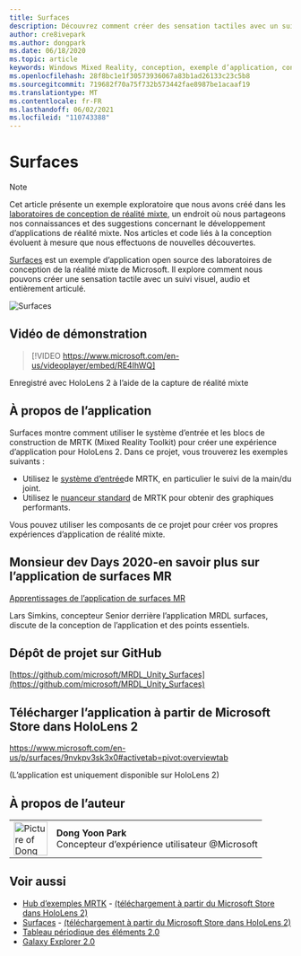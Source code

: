 ```yaml
---
title: Surfaces
description: Découvrez comment créer des sensation tactiles avec un suivi visuel, audio et articulé dans l’exemple d’application surfaces.
author: cre8ivepark
ms.author: dongpark
ms.date: 06/18/2020
ms.topic: article
keywords: Windows Mixed Reality, conception, exemple d’application, contrôles, MRTK, kit de préversion de réalité mixte, Unity, exemples d’applications, exemples d’applications, open source, Microsoft Store, HoloLens, casque de réalité mixte, casque Windows Mixed realisation, casque de réalité virtuelle
ms.openlocfilehash: 28f8bc1e1f30573936067a83b1ad26133c23c5b8
ms.sourcegitcommit: 719682f70a75f732b573442fae8987be1acaaf19
ms.translationtype: MT
ms.contentlocale: fr-FR
ms.lasthandoff: 06/02/2021
ms.locfileid: "110743388"
---
```

# <a name="surfaces"></a>Surfaces

>[!NOTE]
>Cet article présente un exemple exploratoire que nous avons créé dans les [laboratoires de conception de réalité mixte](https://github.com/Microsoft/MRDesignLabs_Unity), un endroit où nous partageons nos connaissances et des suggestions concernant le développement d’applications de réalité mixte. Nos articles et code liés à la conception évoluent à mesure que nous effectuons de nouvelles découvertes.

[Surfaces](https://github.com/microsoft/MRDL_Unity_Surfaces)  est un exemple d’application open source des laboratoires de conception de la réalité mixte de Microsoft. Il explore comment nous pouvons créer une sensation tactile avec un suivi visuel, audio et entièrement articulé.

![Surfaces](images/MRDL_Surfaces_1.jpg)

## <a name="demo-video"></a>Vidéo de démonstration 

> [!VIDEO https://www.microsoft.com/en-us/videoplayer/embed/RE4IhWQ]

Enregistré avec HoloLens 2 à l’aide de la capture de réalité mixte

## <a name="about-the-app"></a>À propos de l’application

Surfaces montre comment utiliser le système d’entrée et les blocs de construction de MRTK (Mixed Reality Toolkit) pour créer une expérience d’application pour HoloLens 2. Dans ce projet, vous trouverez les exemples suivants :

- Utilisez le [système d’entrée](/windows/mixed-reality/mrtk-unity/features/input/overview)de MRTK, en particulier le suivi de la main/du joint.
- Utilisez le [nuanceur standard](/windows/mixed-reality/mrtk-unity/features/rendering/mrtk-standard-shader) de MRTK pour obtenir des graphiques performants.

Vous pouvez utiliser les composants de ce projet pour créer vos propres expériences d’application de réalité mixte.

## <a name="mr-dev-days-2020---learnings-from-the-mr-surfaces-app"></a>Monsieur dev Days 2020-en savoir plus sur l’application de surfaces MR

[Apprentissages de l’application de surfaces MR](https://channel9.msdn.com/Shows/Docs-Mixed-Reality/Learnings-from-the-MR-Surfaces-App)

Lars Simkins, concepteur Senior derrière l’application MRDL surfaces, discute de la conception de l’application et des points essentiels.

## <a name="project-repository-on-github"></a>Dépôt de projet sur GitHub

[https://github.com/microsoft/MRDL_Unity_Surfaces](https://github.com/microsoft/MRDL_Unity_Surfaces)

## <a name="download-app-from-microsoft-store-in-hololens-2"></a>Télécharger l’application à partir de Microsoft Store dans HoloLens 2

https://www.microsoft.com/en-us/p/surfaces/9nvkpv3sk3x0#activetab=pivot:overviewtab

(L’application est uniquement disponible sur HoloLens 2)

## <a name="about-the-author"></a>À propos de l’auteur

<table style="border-collapse:collapse" padding-left="0px">
<tr>
<td style="border-style: none" width="60px"><img alt="Picture of Dong Yoon Park" width="60" height="60" src="images/dongyoonpark.jpg"></td>
<td style="border-style: none"><b>Dong Yoon Park</b><br>Concepteur d’expérience utilisateur @Microsoft</td>
</tr>
</table>

## <a name="see-also"></a>Voir aussi

* [Hub d’exemples MRTK](/windows/mixed-reality/mrtk-unity/features/example-scenes/example-hub) - [(téléchargement à partir du Microsoft Store dans HoloLens 2)](https://www.microsoft.com/en-us/p/mrtk-examples-hub/9mv8c39l2sj4)
* [Surfaces](sampleapp-surfaces.md) - [(téléchargement à partir du Microsoft Store dans HoloLens 2)](https://www.microsoft.com/en-us/p/surfaces/9nvkpv3sk3x0)
* [Tableau périodique des éléments 2.0](https://medium.com/@dongyoonpark/bringing-the-periodic-table-of-the-elements-app-to-hololens-2-with-mrtk-v2-a6e3d8362158)
* [Galaxy Explorer 2.0](galaxy-explorer-update.md)